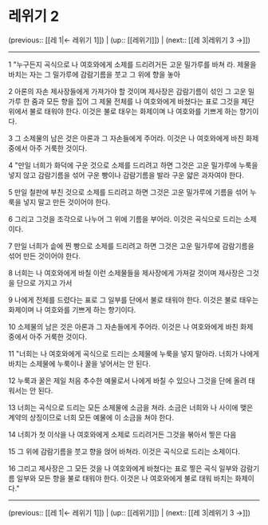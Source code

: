 # 레위기 2

(previous:: [[레 1|← 레위기 1]]) | (up:: [[레위기]]) | (next:: [[레 3|레위기 3 →]])

***




1 
"누구든지 곡식으로 나 여호와에게 소제를 드리려거든 고운 밀가루를 바쳐 라. 제물을 바치는 자는 그 밀가루에 감람기름을 붓고 그 위에 향을 놓아 



2 
아론의 자손 제사장들에게 가져가야 할 것이며 제사장은 감람기름이 섞인 그 고운 밀가루 한 줌과 모든 향을 집어 그 제물 전체를 나 여호와에게 바쳤다는 표로 그것을 제단 위에서 불로 태워야 한다. 이것은 불로 태우는 화제이며 나 여호와를 기쁘게 하는 향기이다. 



3 
그 소제물의 남은 것은 아론과 그 자손들에게 주어라. 이것은 나 여호와에게 바친 화제 중에서 아주 거룩한 것이다. 



4 
"만일 너희가 화덕에 구운 것으로 소제를 드리려고 하면 그것은 고운 밀가루에 누룩을 넣지 않고 감람기름을 섞어 구운 빵이나 감람기름을 발라 구운 얇은 과자여야 한다. 



5 
만일 철판에 부친 것으로 소제를 드리려고 하면 그것은 고운 밀가루에 기름을 섞어 누룩을 넣지 말고 만든 것이어야 한다. 



6 
그리고 그것을 조각으로 나누어 그 위에 기름을 부어라. 이것은 곡식으로 드리는 소제이다. 



7 
만일 너희가 솥에 찐 빵으로 소제를 드리려고 하면 그것은 고운 밀가루에 감람기름을 섞어 만든 것이어야 한다. 



8 
너희는 나 여호와에게 바칠 이런 소제물들을 제사장에게 가져갈 것이며 제사장은 그것을 단으로 가지고 가서 



9 
나에게 전체를 드렸다는 표로 그 일부를 단에서 불로 태워야 한다. 이것은 불로 태우는 화제이며 나 여호와를 기쁘게 하는 향기이다. 



10 
소제물의 남은 것은 아론과 그 자손들에게 주어라. 이것은 나 여호와에게 바친 화제 중에서 아주 거룩한 것이다. 



11 
"너희는 나 여호와에게 곡식으로 드리는 소제물에 누룩을 넣지 말아라. 너희가 나에게 바치는 소제물에 누룩이나 꿀을 넣어서는 안 된다. 



12 
누룩과 꿀은 제일 처음 추수한 예물로서 나에게 바칠 수 있으나 그것을 단에 올려 태워서는 안 된다. 



13 
너희는 곡식으로 드리는 모든 소제물에 소금을 쳐라. 소금은 너희와 나 사이에 맺은 계약의 상징이므로 너희 모든 예물에 이 소금을 쳐야 한다. 



14 
너희가 첫 이삭을 나 여호와에게 소제로 드리려거든 그것을 볶아서 찧은 다음 



15 
그 위에 감람기름을 붓고 향을 얹어 바쳐라. 이것은 곡식으로 드리는 소제이다. 



16 
그리고 제사장은 그 모든 것을 나 여호와에게 바쳤다는 표로 찧은 곡식 일부와 감람기름 일부와 모든 향을 불로 태워야 한다. 이것은 나 여호와에게 불로 태워 바치는 화제이다."

***

(previous:: [[레 1|← 레위기 1]]) | (up:: [[레위기]]) | (next:: [[레 3|레위기 3 →]])
